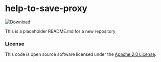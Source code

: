 
# help-to-save-proxy

 [ ![Download](https://api.bintray.com/packages/hmrc/releases/help-to-save-proxy/images/download.svg) ](https://bintray.com/hmrc/releases/help-to-save-proxy/_latestVersion)

This is a placeholder README.md for a new repository

### License

This code is open source software licensed under the [Apache 2.0 License]("http://www.apache.org/licenses/LICENSE-2.0.html").
